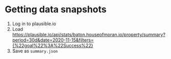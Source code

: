 # Getting data snapshots

1. Log in to plausible.io
2. Load https://plausible.io/api/stats/baton.houseofmoran.io/property/summary?period=30d&date=2020-11-15&filters={%22goal%22%3A%22Success%22}
3. Save as `summary.json`
